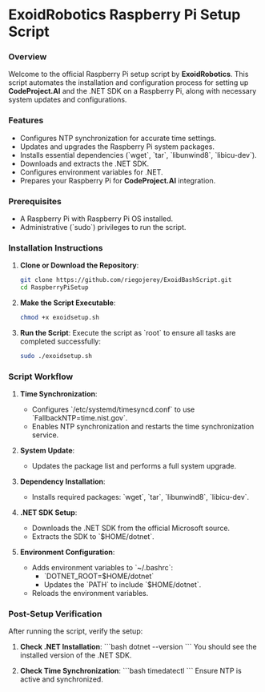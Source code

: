 # ExoidRobotics Raspberry Pi Setup Script

### Overview
Welcome to the official Raspberry Pi setup script by **ExoidRobotics**. This script automates the installation and configuration process for setting up **CodeProject.AI** and the .NET SDK on a Raspberry Pi, along with necessary system updates and configurations.

### Features
- Configures NTP synchronization for accurate time settings.
- Updates and upgrades the Raspberry Pi system packages.
- Installs essential dependencies (\`wget\`, \`tar\`, \`libunwind8\`, \`libicu-dev\`).
- Downloads and extracts the .NET SDK.
- Configures environment variables for .NET.
- Prepares your Raspberry Pi for **CodeProject.AI** integration.

### Prerequisites
- A Raspberry Pi with Raspberry Pi OS installed.
- Administrative (\`sudo\`) privileges to run the script.

### Installation Instructions
1. **Clone or Download the Repository**:
   ```bash
   git clone https://github.com/riegojerey/ExoidBashScript.git
   cd RaspberryPiSetup
   ```

2. **Make the Script Executable**:
   ```bash
   chmod +x exoidsetup.sh
   ```

3. **Run the Script**:
   Execute the script as \`root\` to ensure all tasks are completed successfully:
   ```bash
   sudo ./exoidsetup.sh
   ```

### Script Workflow
1. **Time Synchronization**:
   - Configures \`/etc/systemd/timesyncd.conf\` to use \`FallbackNTP=time.nist.gov\`.
   - Enables NTP synchronization and restarts the time synchronization service.

2. **System Update**:
   - Updates the package list and performs a full system upgrade.

3. **Dependency Installation**:
   - Installs required packages: \`wget\`, \`tar\`, \`libunwind8\`, \`libicu-dev\`.

4. **.NET SDK Setup**:
   - Downloads the .NET SDK from the official Microsoft source.
   - Extracts the SDK to \`$HOME/dotnet\`.

5. **Environment Configuration**:
   - Adds environment variables to \`~/.bashrc\`:
     - \`DOTNET_ROOT=$HOME/dotnet\`
     - Updates the \`PATH\` to include \`$HOME/dotnet\`.
   - Reloads the environment variables.

### Post-Setup Verification
After running the script, verify the setup:

1. **Check .NET Installation**:
   \`\`\`bash
   dotnet --version
   \`\`\`
   You should see the installed version of the .NET SDK.

2. **Check Time Synchronization**:
   \`\`\`bash
   timedatectl
   \`\`\`
   Ensure NTP is active and synchronized.